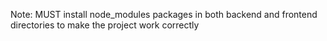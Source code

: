 Note: MUST install node_modules packages in both backend and frontend directories to make the project work correctly
